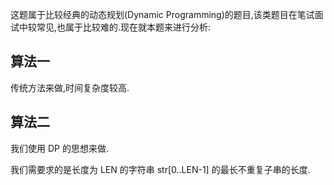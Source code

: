 这题属于比较经典的动态规划(Dynamic Programming)的题目,该类题目在笔试面试中较常见,也属于比较难的.现在就本题来进行分析:

## 算法一 ##
传统方法来做,时间复杂度较高.

## 算法二 ##
我们使用 DP 的思想来做.

我们需要求的是长度为 LEN 的字符串 str[0..LEN-1] 的最长不重复子串的长度.

